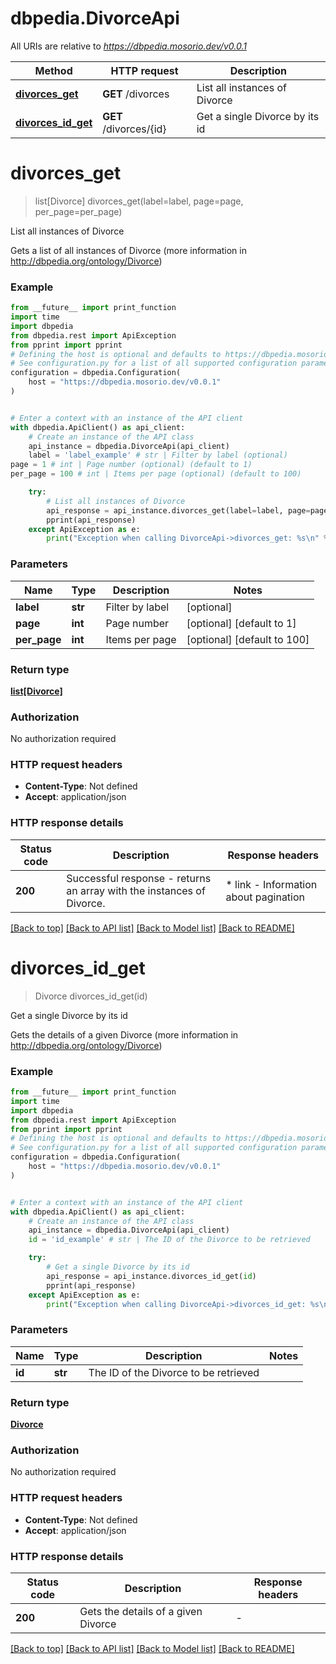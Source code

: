 # dbpedia.DivorceApi

All URIs are relative to *https://dbpedia.mosorio.dev/v0.0.1*

Method | HTTP request | Description
------------- | ------------- | -------------
[**divorces_get**](DivorceApi.md#divorces_get) | **GET** /divorces | List all instances of Divorce
[**divorces_id_get**](DivorceApi.md#divorces_id_get) | **GET** /divorces/{id} | Get a single Divorce by its id


# **divorces_get**
> list[Divorce] divorces_get(label=label, page=page, per_page=per_page)

List all instances of Divorce

Gets a list of all instances of Divorce (more information in http://dbpedia.org/ontology/Divorce)

### Example

```python
from __future__ import print_function
import time
import dbpedia
from dbpedia.rest import ApiException
from pprint import pprint
# Defining the host is optional and defaults to https://dbpedia.mosorio.dev/v0.0.1
# See configuration.py for a list of all supported configuration parameters.
configuration = dbpedia.Configuration(
    host = "https://dbpedia.mosorio.dev/v0.0.1"
)


# Enter a context with an instance of the API client
with dbpedia.ApiClient() as api_client:
    # Create an instance of the API class
    api_instance = dbpedia.DivorceApi(api_client)
    label = 'label_example' # str | Filter by label (optional)
page = 1 # int | Page number (optional) (default to 1)
per_page = 100 # int | Items per page (optional) (default to 100)

    try:
        # List all instances of Divorce
        api_response = api_instance.divorces_get(label=label, page=page, per_page=per_page)
        pprint(api_response)
    except ApiException as e:
        print("Exception when calling DivorceApi->divorces_get: %s\n" % e)
```

### Parameters

Name | Type | Description  | Notes
------------- | ------------- | ------------- | -------------
 **label** | **str**| Filter by label | [optional] 
 **page** | **int**| Page number | [optional] [default to 1]
 **per_page** | **int**| Items per page | [optional] [default to 100]

### Return type

[**list[Divorce]**](Divorce.md)

### Authorization

No authorization required

### HTTP request headers

 - **Content-Type**: Not defined
 - **Accept**: application/json

### HTTP response details
| Status code | Description | Response headers |
|-------------|-------------|------------------|
**200** | Successful response - returns an array with the instances of Divorce. |  * link - Information about pagination <br>  |

[[Back to top]](#) [[Back to API list]](../README.md#documentation-for-api-endpoints) [[Back to Model list]](../README.md#documentation-for-models) [[Back to README]](../README.md)

# **divorces_id_get**
> Divorce divorces_id_get(id)

Get a single Divorce by its id

Gets the details of a given Divorce (more information in http://dbpedia.org/ontology/Divorce)

### Example

```python
from __future__ import print_function
import time
import dbpedia
from dbpedia.rest import ApiException
from pprint import pprint
# Defining the host is optional and defaults to https://dbpedia.mosorio.dev/v0.0.1
# See configuration.py for a list of all supported configuration parameters.
configuration = dbpedia.Configuration(
    host = "https://dbpedia.mosorio.dev/v0.0.1"
)


# Enter a context with an instance of the API client
with dbpedia.ApiClient() as api_client:
    # Create an instance of the API class
    api_instance = dbpedia.DivorceApi(api_client)
    id = 'id_example' # str | The ID of the Divorce to be retrieved

    try:
        # Get a single Divorce by its id
        api_response = api_instance.divorces_id_get(id)
        pprint(api_response)
    except ApiException as e:
        print("Exception when calling DivorceApi->divorces_id_get: %s\n" % e)
```

### Parameters

Name | Type | Description  | Notes
------------- | ------------- | ------------- | -------------
 **id** | **str**| The ID of the Divorce to be retrieved | 

### Return type

[**Divorce**](Divorce.md)

### Authorization

No authorization required

### HTTP request headers

 - **Content-Type**: Not defined
 - **Accept**: application/json

### HTTP response details
| Status code | Description | Response headers |
|-------------|-------------|------------------|
**200** | Gets the details of a given Divorce |  -  |

[[Back to top]](#) [[Back to API list]](../README.md#documentation-for-api-endpoints) [[Back to Model list]](../README.md#documentation-for-models) [[Back to README]](../README.md)

